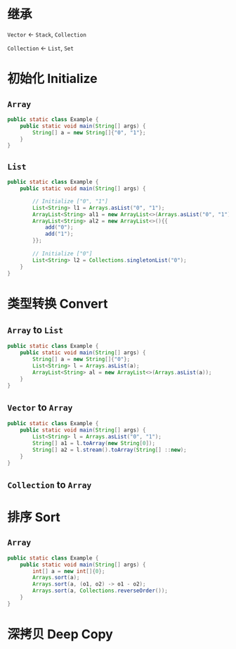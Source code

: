 # 继承

`Vector` <- `Stack`, `Collection`

`Collection` <- `List`, `Set`

# 初始化 Initialize

## `Array`

```java
public static class Example {
    public static void main(String[] args) {
        String[] a = new String[]{"0", "1"};
    }
}
```

## `List`

```java
public static class Example {
    public static void main(String[] args) {

        // Initialize ["0", "1"]
        List<String> l1 = Arrays.asList("0", "1");
        ArrayList<String> al1 = new ArrayList<>(Arrays.asList("0", "1"));
        ArrayList<String> al2 = new ArrayList<>(){{
            add("0");
            add("1");
        }};
        
        // Initialize ["0"]
        List<String> l2 = Collections.singletonList("0");
    }
}
```

# 类型转换 Convert

## `Array` to `List`

```java
public static class Example {
    public static void main(String[] args) {
        String[] a = new String[]{"0"};
        List<String> l = Arrays.asList(a);
        ArrayList<String> al = new ArrayList<>(Arrays.asList(a));
    }
}
```

## `Vector` to `Array`

```java
public static class Example {
    public static void main(String[] args) {
        List<String> l = Arrays.asList("0", "1");
        String[] a1 = l.toArray(new String[0]);
        String[] a2 = l.stream().toArray(String[] ::new);
    }
}
```

## `Collection` to `Array`

# 排序 Sort

## `Array`

```java
public static class Example {
    public static void main(String[] args) {
        int[] a = new int[]{0};
        Arrays.sort(a);
        Arrays.sort(a, (o1, o2) -> o1 - o2);
        Arrays.sort(a, Collections.reverseOrder());
    }
}
```

# 深拷贝 Deep Copy

